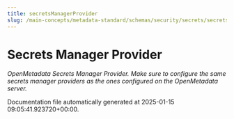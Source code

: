 ```yaml
---
title: secretsManagerProvider
slug: /main-concepts/metadata-standard/schemas/security/secrets/secretsmanagerprovider
---
```


# Secrets Manager Provider

*OpenMetadata Secrets Manager Provider. Make sure to configure the same secrets manager providers as the ones configured on the OpenMetadata server.*



Documentation file automatically generated at 2025-01-15 09:05:41.923720+00:00.
